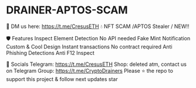 # DRAINER-APTOS-SCAM


📩 DM us here: https://t.me/CresusETH 
💧 NFT SCAM /APTOS Stealer / NEW!!

🛡️ Features
 Inspect Element Detection
 No API needed
 Fake Mint Notification
 Custom & Cool Design
 Instant transactions
 No contract required
 Anti  Phishing Detections
 Anti F12 Inspect
 
🌊 Socials
Telegram: https://t.me/CresusETH
Shop: deleted atm, contact us on Telegram
Group: https://t.me/CryptoDrainers
Please ⭐ the repo to support this project & follow next updates
star
